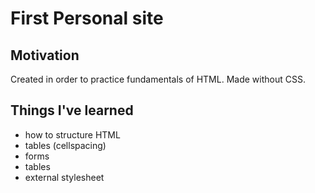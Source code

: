 # First Personal site

## Motivation

Created in order to practice fundamentals of HTML. Made without CSS.

## Things I've learned

- how to structure HTML
- tables (cellspacing)
- forms
- tables
- external stylesheet
